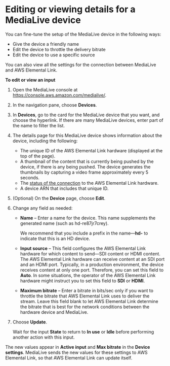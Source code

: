 # Editing or viewing details for a MediaLive device<a name="device-edit"></a>

You can fine\-tune the setup of the MediaLive device in the following ways:
+ Give the device a friendly name
+ Edit the device to throttle the delivery bitrate
+ Edit the device to use a specific source

You can also view all the settings for the connection between MediaLive and AWS Elemental Link\.

**To edit or view an input**

1. Open the MediaLive console at [https://console\.aws\.amazon\.com/medialive/](https://console.aws.amazon.com/medialive/)\.

1. In the navigation pane, choose **Devices**\.

1. In **Devices**, go to the card for the MediaLive device that you want, and choose the hyperlink\. If there are many MediaLive devices, enter part of the name to filter the list\.

1. The details page for this MediaLive device shows information about the device, including the following:
   + The unique ID of the AWS Elemental Link hardware \(displayed at the top of the page\)\.
   + A thumbnail of the content that is currently being pushed by the device, if there is any being pushed\. The device generates the thumbnails by capturing a video frame approximately every 5 seconds\.
   + The [status of the connection](device-status.md) to the AWS Elemental Link hardware\. 
   + A device ARN that includes that unique ID\.

1. \(Optional\) On the **Device** page, choose **Edit**\.

1. Change any field as needed: 
   + **Name** – Enter a name for the device\. This name supplements the generated name \(such as hd\-re87jr7crey\)\.

     We recommend that you include a prefix in the name—**hd\-** to indicate that this is an HD device\.
   + **Input source** – This field configures the AWS Elemental Link hardware for which content to send—SDI content or HDMI content\. The AWS Elemental Link hardware can receive content at an SDI port and an HDMI port\. Typically, in a production environment, the device receives content at only one port\. Therefore, you can set this field to **Auto**\. In some situations, the operator of the AWS Elemental Link hardware might instruct you to set this field to **SDI** or **HDMI**\.
   + **Maximum bitrate** – Enter a bitrate in bits/sec only if you want to throttle the bitrate that AWS Elemental Link uses to deliver the stream\. Leave this field blank to let AWS Elemental Link determine the bitrate that is best for the network conditions between the hardware device and MediaLive\.

1. Choose **Update**\.

   Wait for the input **State** to return to **In use** or **Idle** before performing another action with this input\.

The new values appear in **Active input** and **Max bitrate** in the **Device settings**\. MediaLive sends the new values for these settings to AWS Elemental Link, so that AWS Elemental Link can update itself\.